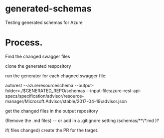 # generated-schemas
Testing generated schemas for Azure


# Process.
Find the changed swagger files

clone the generated respository

run the generator for each chagned swagger file:

autorest 
  --azureresourceschema 
  --output-folder=./$GENERATED_REPO/schemas
  --input-file:azure-rest-api-specs/specification/advisor/resource-manager/Microsoft.Advisor/stable/2017-04-19\advisor.json 

get the changed files in the output repository

(Remove the .md files) -- or add in a .gitignore setting (schemas/**/*.md )?

if( files changed)
  create the PR for the target.
    

    
  